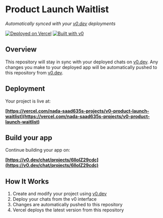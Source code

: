 # Product Launch Waitlist

*Automatically synced with your [v0.dev](https://v0.dev) deployments*

[![Deployed on Vercel](https://img.shields.io/badge/Deployed%20on-Vercel-black?style=for-the-badge&logo=vercel)](https://vercel.com/nada-saad635s-projects/v0-product-launch-waitlist)
[![Built with v0](https://img.shields.io/badge/Built%20with-v0.dev-black?style=for-the-badge)](https://v0.dev/chat/projects/6llolZ29cdc)

## Overview

This repository will stay in sync with your deployed chats on [v0.dev](https://v0.dev).
Any changes you make to your deployed app will be automatically pushed to this repository from [v0.dev](https://v0.dev).

## Deployment

Your project is live at:

**[https://vercel.com/nada-saad635s-projects/v0-product-launch-waitlist](https://vercel.com/nada-saad635s-projects/v0-product-launch-waitlist)**

## Build your app

Continue building your app on:

**[https://v0.dev/chat/projects/6llolZ29cdc](https://v0.dev/chat/projects/6llolZ29cdc)**

## How It Works

1. Create and modify your project using [v0.dev](https://v0.dev)
2. Deploy your chats from the v0 interface
3. Changes are automatically pushed to this repository
4. Vercel deploys the latest version from this repository
